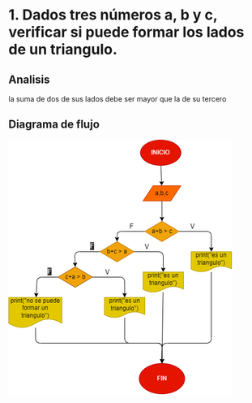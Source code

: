 # 1. Dados tres números a, b y c, verificar si puede formar los lados de un triangulo.

## Analisis
la suma de dos de sus lados debe ser mayor que la de su tercero

## Diagrama de flujo

![Diagrama flujo](diagrama.png "Diagrama de flujo")